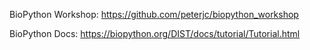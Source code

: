 BioPython Workshop: https://github.com/peterjc/biopython_workshop

BioPython Docs: https://biopython.org/DIST/docs/tutorial/Tutorial.html
